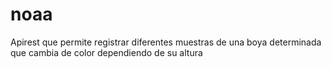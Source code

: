 # noaa
Apirest que permite registrar diferentes muestras de una boya determinada que cambia de color dependiendo de su altura
